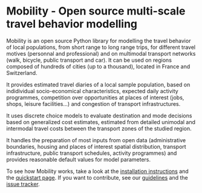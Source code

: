 # Mobility - Open source multi-scale travel behavior modelling
Mobility is an open source Python library for modelling the travel behavior of local populations, from short range to long range trips, for different travel motives (personnal and professional) and on multimodal transport networks (walk, bicycle, public transport and car). It can be used on regions composed of hundreds of cities (up to a thousand), located in France and Switzerland.

It provides estimated travel diaries of a local sample population, based on indidividual socio-economical characteristics, expected daily activity programmes, competition over opportunities at places of interest (jobs, shops, leisure facilities...) and congestion of transport infrastructures.

It uses discrete choice models to evaluate destination and mode decisions based on generalized cost estimates, estimated from detailed unimodal and intermodal travel costs between the transport zones of the studied region.

It handles the preparation of most inputs from open data (administrative boundaries, housing and places of interest spatial distribution, transport infrastructure, public transport schedules, activity programmes) and provides reasonable default values for model parameters. 

To see how Mobility works, take a look at the [installation instructions](docs/installation.md) and the [quickstart page](docs/quickstart.md). If you want to contribute, see our [guidelines](docs/contributing.md) and the [issue tracker](https://github.com/mobility-team/mobility).
